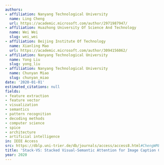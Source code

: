 ```yaml
---
authors:
- affiliation: Nanyang Technological University
  name: Ling Cheng
  url: https://academic.microsoft.com/author/2971987947/
- affiliation: Huazhong University Of Science And Technology
  name: Wei Wei
  slug: wei_wei
- affiliation: Beijing Institute Of Technology
  name: Xianling Mao
  url: https://academic.microsoft.com/author/3094156062/
- affiliation: Nanyang Technological University
  name: Yong Liu
  slug: yong_liu
- affiliation: Nanyang Technological University
  name: Chunyan Miao
  slug: chunyan_miao
date: '2020-01-01'
estimated_citations: null
fields:
- feature extraction
- feature vector
- visualization
- semantics
- pattern recognition
- decoding methods
- computer science
- spice
- architecture
- artificial intelligence
in: IEEE Access
src: https://dblp.uni-trier.de/db/journals/access/access8.html#ChengWMLM20
title: 'Stack-VS: Stacked Visual-Semantic Attention for Image Caption Generation'
year: 2020
---
```

